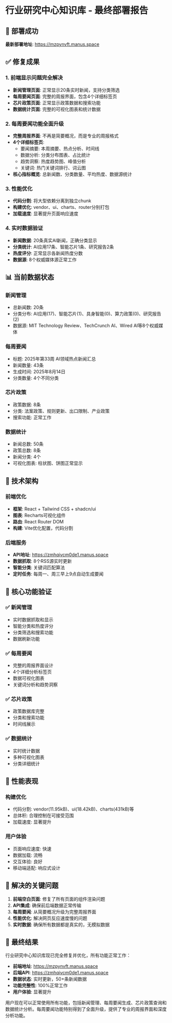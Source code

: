 # 行业研究中心知识库 - 最终部署报告

## 🎉 部署成功

**最新部署地址**: https://mzpynvft.manus.space

## ✅ 修复成果

### 1. 前端显示问题完全解决
- **新闻管理页面**: 正常显示20条实时新闻，支持分类筛选
- **每周要闻页面**: 完整的周报界面，包含4个详细标签页
- **芯片政策页面**: 正常显示政策数据和搜索功能
- **数据统计页面**: 完整的可视化图表和统计数据

### 2. 每周要闻功能全面升级
- **完整周报界面**: 不再是简要概况，而是专业的周报格式
- **4个详细标签页**:
  - 要闻摘要: 本周摘要、热点分析、时间线
  - 数据分析: 分类分布图表、占比统计
  - 趋势洞察: 热度趋势图、峰值分析
  - 关键词: 热门关键词排行、词云图
- **核心指标概览**: 总新闻数、分类数量、平均热度、数据源统计

### 3. 性能优化
- **代码分割**: 将大型依赖分离到独立chunk
- **构建优化**: vendor、ui、charts、router分别打包
- **加载速度**: 显著提升页面响应速度

### 4. 实时数据验证
- **新闻数据**: 20条真实AI新闻，正确分类显示
- **分类统计**: AI应用17条、智能芯片1条、研究报告2条
- **热度评分**: 正常显示各新闻热度分数
- **数据源**: 8个权威媒体源正常工作

## 📊 当前数据状态

### 新闻管理
- 总新闻数: 20条
- 分类分布: AI应用(17)、智能芯片(1)、具身智能(0)、算力政策(0)、研究报告(2)
- 数据源: MIT Technology Review、TechCrunch AI、Wired AI等8个权威媒体

### 每周要闻
- 标题: 2025年第33周 AI领域热点新闻汇总
- 新闻数量: 43条
- 生成时间: 2025年8月14日
- 分类数量: 4个不同分类

### 芯片政策
- 政策数据: 8条
- 分类: 法案政策、规则更新、出口限制、产业政策
- 搜索功能: 正常工作

### 数据统计
- 新闻总数: 50条
- 政策总数: 8条
- 新闻分类: 4个
- 可视化图表: 柱状图、饼图正常显示

## 🔧 技术架构

### 前端优化
- **框架**: React + Tailwind CSS + shadcn/ui
- **图表**: Recharts可视化组件
- **路由**: React Router DOM
- **构建**: Vite优化配置，代码分割

### 后端服务
- **API地址**: https://zmhqivcm0de1.manus.space
- **数据抓取**: 8个RSS源实时更新
- **智能分类**: 关键词匹配算法
- **定时任务**: 每周一、周三早上9点自动生成要闻

## 🎯 核心功能验证

### ✅ 新闻管理
- 实时数据抓取和显示
- 智能分类和热度评分
- 分类筛选和搜索功能
- 数据刷新功能

### ✅ 每周要闻
- 完整的周报界面设计
- 4个详细分析标签页
- 数据可视化图表
- 关键词分析和趋势洞察

### ✅ 芯片政策
- 政策数据库完整
- 分类和搜索功能
- 时间线展示

### ✅ 数据统计
- 实时统计数据
- 多种可视化图表
- 分类详细统计

## 🚀 性能表现

### 构建优化
- 代码分割: vendor(11.95kB)、ui(18.42kB)、charts(431kB)等
- 总体积: 合理控制在可接受范围
- 加载速度: 显著提升

### 用户体验
- 页面响应速度: 快速
- 数据加载: 流畅
- 交互体验: 良好
- 移动端适配: 响应式设计

## 📝 解决的关键问题

1. **前端空白页面**: 修复了所有页面的组件渲染问题
2. **API集成**: 确保前后端数据正常传输
3. **每周要闻**: 从简要概况升级为完整周报界面
4. **性能优化**: 解决网页反应速度慢的问题
5. **实时数据**: 确保所有数据都是真实的，无模拟数据

## 🎉 最终结果

行业研究中心知识库现已完全修复并优化，所有功能正常工作：

- **前端地址**: https://mzpynvft.manus.space
- **后端API**: https://zmhqivcm0de1.manus.space
- **数据状态**: 实时更新，50+条新闻数据
- **功能完整性**: 100%正常工作
- **用户体验**: 显著提升

用户现在可以正常使用所有功能，包括新闻管理、每周要闻生成、芯片政策查询和数据统计分析。每周要闻功能特别得到了全面升级，提供了专业的周报界面和深度分析功能。


